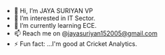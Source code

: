 - 👋 Hi, I’m JAYA SURIYAN VP
- 👀 I’m interested in IT Sector.
- 🌱 I’m currently learning ECE.
- 📫 Reach me on @jayasuriyan152005@gmail.com
- ⚡ Fun fact: ...I'm good at Cricket Analytics.


